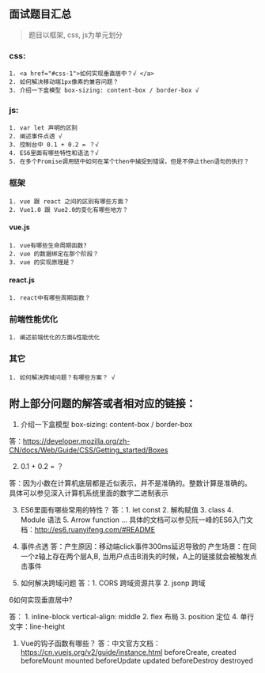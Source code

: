 ## 面试题目汇总

> 题目以框架, css, js为单元划分

### css: 
    1. <a href="#css-1">如何实现垂直居中？√ </a>
    2. 如何解决移动端1px像素的兼容问题？
    3. 介绍一下盒模型 box-sizing: content-box / border-box √
  
### js:
    1. var let 声明的区别
    2. 阐述事件点透 √
    3. 控制台中 0.1 + 0.2 = ？√
    4. ES6里面有哪些特性和语法？√
    5. 在多个Promise调用链中如何在某个then中捕捉到错误，但是不停止then语句的执行？
    
### 框架
    1. vue 跟 react 之间的区别有哪些方面？
    2. Vue1.0 跟 Vue2.0的变化有哪些地方？
    
#### vue.js
    1. vue有哪些生命周期函数?
    2. vue 的数据绑定在那个阶段？
    3. vue 的实现原理是？
    
#### react.js
    1. react中有哪些周期函数？

### 前端性能优化
    1. 阐述前端优化的方面&性能优化

### 其它
    1. 如何解决跨域问题？有哪些方案？ √ 


## 附上部分问题的解答或者相对应的链接：


1. 介绍一下盒模型 box-sizing: content-box / border-box

答：https://developer.mozilla.org/zh-CN/docs/Web/Guide/CSS/Getting_started/Boxes

2. 0.1 + 0.2 = ？ 

答：因为小数在计算机底层都是近似表示，并不是准确的。整数计算是准确的。
具体可以参见深入计算机系统里面的数字二进制表示

3. ES6里面有哪些常用的特性？
答：1. let const              2. 解构赋值
    3. class                  4. Module 语法
    5. Arrow function  ...
具体的文档可以参见阮一峰的ES6入门文档：http://es6.ruanyifeng.com/#README

4. 事件点透
答：产生原因：移动端click事件300ms延迟导致的
    产生场景：在同一个z轴上存在两个层A,B, 当用户点击B消失的时候，A上的链接就会被触发点击事件
    
5. 如何解决跨域问题
答：1. CORS 跨域资源共享 
    2. jsonp 跨域    

    
<p id="css-1">6如何实现垂直居中?</p>

答： 1. inline-block vertical-align: middle
     2. flex 布局
     3. position 定位
     4. 单行文字：line-height    

1. Vue的钩子函数有哪些？
答：中文官方文档：https://cn.vuejs.org/v2/guide/instance.html
    beforeCreate,
    created
    beforeMount
    mounted
    beforeUpdate
    updated
    beforeDestroy
    destroyed    
